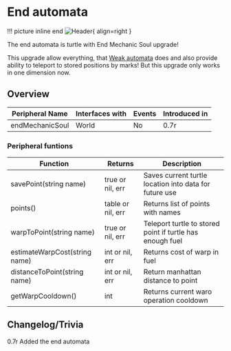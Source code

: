 # End automata

!!! picture inline end
    ![Header](){ align=right }

The end automata is turtle with End Mechanic Soul upgrade!

This upgrade allow everything, that [Weak automata](weak_automata.md) does and also provide ability to teleport to stored positions by marks! But this upgrade only works in one dimension now.

## Overview

| Peripheral Name           | Interfaces with | Events | Introduced in |
| ------------------------- | --------------- | ------ | ------------- |
| endMechanicSoul           | World           | No     | 0.7r          |

### Peripheral funtions

| Function                      | Returns                  | Description                                                    |
| ----------------------------- | ------------------------ | -------------------------------------------------------------- |
| savePoint(string name)        | true or nil, err         | Saves current turtle location into data for future use         |
| points()                      | table or nil, err        | Returns list of points with names                              |
| warpToPoint(string name)      | true or nil, err         | Teleport turtle to stored point if turtle has enough fuel      |
| estimateWarpCost(string name) | int or nil, err          | Returns cost of warp in fuel                                   |
| distanceToPoint(string name)  | int or nil, err          | Return manhattan distance to point                             |
| getWarpCooldown()             | int                      | Returns current waro operation cooldown                        |

## Changelog/Trivia

0.7r
Added the end automata
